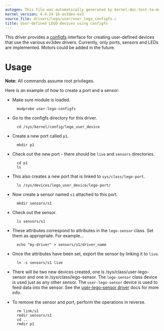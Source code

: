 ```yaml
---
autogen: This file was automatically generated by kernel-doc-text-to-markdown.py
kernel_version: 4.4.24-16-ev3dev-ev3
source_file: drivers/lego/user/user_lego_configfs.c
title: User-defined LEGO devices using configfs
---
```


This driver provides a [configfs] interface for creating user-defined devices
that use the various ev3dev drivers. Currently, only ports, sensors and LEDs
are implemented. Motors could be added in the future.

# Usage

**Note:** All commands assume root privileges.

Here is an example of how to create a port and a sensor:

* Make sure module is loaded.

        modprobe user-lego-configfs

* Go to the configfs directory for this driver.

        cd /sys/kernel/config/lego_user_device

* Create a new port called `p1`.

        mkdir p1

* Check out the new port - there should be `live` and `sensors` directories.

        cd p1
        ls

* This also creates a new port that is linked to `sys/class/lego-port`.

        ls /sys/devices/lego_user_device/lego-port/

* Now create a sensor named `s1` attached to this port.

        mkdir sensors/s1

* Check out the sensor.

        ls sensors/s1

* These attributes correspond to attributes in the `lego-sensor` class.
  Set them as appropriate. For example...

        echo "my-driver" > sensors/s1/driver_name

* Once the attributes have been set, export the sensor by linking it to `live`.

        ln -s sensors/s1 live

* There will be two new devices created, one is /sys/class/user-lego-sensor
  and one in /sys/class/lego-sensor. The `lego-sensor` class device is used
  just as any other sensor. The `user-lego-sensor` device is used to feed
  data into the sensor. See the [user-lego-sensor driver] docs for more info.

* To remove the sensor and port, perform the operations in reverse.

        rm link/s1
        rmdir sensors/s1
        cd ..
        rmdir p1

[configfs]: https://www.kernel.org/doc/Documentation/filesystems/configfs/configfs.txt
[user-lego-sensor driver]: ../user-lego-sensor

